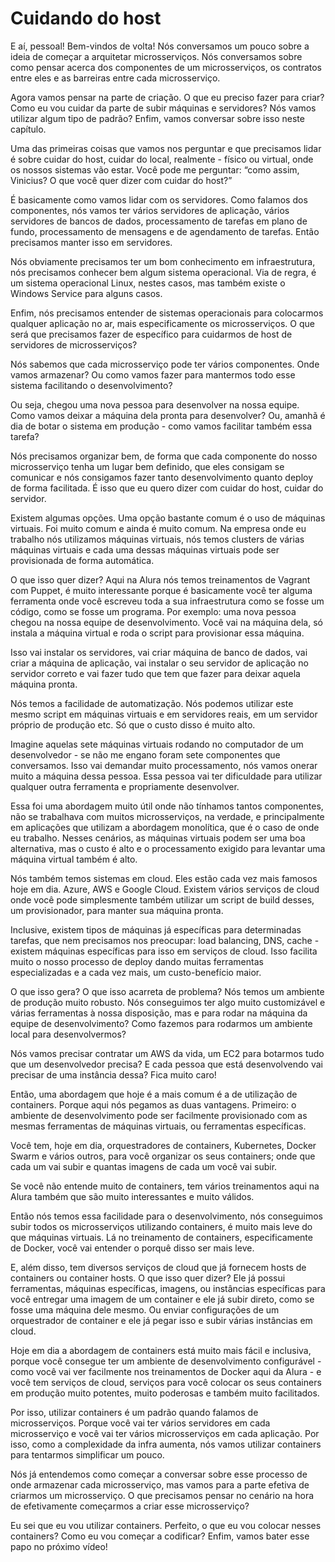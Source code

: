 # Cuidando do host
E aí, pessoal! Bem-vindos de volta! Nós conversamos um pouco sobre a ideia de começar a arquitetar microsserviços. Nós conversamos sobre como pensar acerca dos componentes de um microsserviços, os contratos entre eles e as barreiras entre cada microsserviço.

Agora vamos pensar na parte de criação. O que eu preciso fazer para criar? Como eu vou cuidar da parte de subir máquinas e servidores? Nós vamos utilizar algum tipo de padrão? Enfim, vamos conversar sobre isso neste capítulo.

Uma das primeiras coisas que vamos nos perguntar e que precisamos lidar é sobre cuidar do host, cuidar do local, realmente - físico ou virtual, onde os nossos sistemas vão estar. Você pode me perguntar: “como assim, Vinicius? O que você quer dizer com cuidar do host?”

É basicamente como vamos lidar com os servidores. Como falamos dos componentes, nós vamos ter vários servidores de aplicação, vários servidores de bancos de dados, processamento de tarefas em plano de fundo, processamento de mensagens e de agendamento de tarefas. Então precisamos manter isso em servidores.

Nós obviamente precisamos ter um bom conhecimento em infraestrutura, nós precisamos conhecer bem algum sistema operacional. Via de regra, é um sistema operacional Linux, nestes casos, mas também existe o Windows Service para alguns casos.

Enfim, nós precisamos entender de sistemas operacionais para colocarmos qualquer aplicação no ar, mais especificamente os microsserviços. O que será que precisamos fazer de específico para cuidarmos de host de servidores de microsserviços?

Nós sabemos que cada microsserviço pode ter vários componentes. Onde vamos armazenar? Ou como vamos fazer para mantermos todo esse sistema facilitando o desenvolvimento?

Ou seja, chegou uma nova pessoa para desenvolver na nossa equipe. Como vamos deixar a máquina dela pronta para desenvolver? Ou, amanhã é dia de botar o sistema em produção - como vamos facilitar também essa tarefa?

Nós precisamos organizar bem, de forma que cada componente do nosso microsserviço tenha um lugar bem definido, que eles consigam se comunicar e nós consigamos fazer tanto desenvolvimento quanto deploy de forma facilitada. É isso que eu quero dizer com cuidar do host, cuidar do servidor.

Existem algumas opções. Uma opção bastante comum é o uso de máquinas virtuais. Foi muito comum e ainda é muito comum. Na empresa onde eu trabalho nós utilizamos máquinas virtuais, nós temos clusters de várias máquinas virtuais e cada uma dessas máquinas virtuais pode ser provisionada de forma automática.

O que isso quer dizer? Aqui na Alura nós temos treinamentos de Vagrant com Puppet, é muito interessante porque é basicamente você ter alguma ferramenta onde você escreveu toda a sua infraestrutura como se fosse um código, como se fosse um programa. Por exemplo: uma nova pessoa chegou na nossa equipe de desenvolvimento. Você vai na máquina dela, só instala a máquina virtual e roda o script para provisionar essa máquina.

Isso vai instalar os servidores, vai criar máquina de banco de dados, vai criar a máquina de aplicação, vai instalar o seu servidor de aplicação no servidor correto e vai fazer tudo que tem que fazer para deixar aquela máquina pronta.

Nós temos a facilidade de automatização. Nós podemos utilizar este mesmo script em máquinas virtuais e em servidores reais, em um servidor próprio de produção etc. Só que o custo disso é muito alto.

Imagine aquelas sete máquinas virtuais rodando no computador de um desenvolvedor - se não me engano foram sete componentes que conversamos. Isso vai demandar muito processamento, nós vamos onerar muito a máquina dessa pessoa. Essa pessoa vai ter dificuldade para utilizar qualquer outra ferramenta e propriamente desenvolver.

Essa foi uma abordagem muito útil onde não tínhamos tantos componentes, não se trabalhava com muitos microsserviços, na verdade, e principalmente em aplicações que utilizam a abordagem monolítica, que é o caso de onde eu trabalho. Nesses cenários, as máquinas virtuais podem ser uma boa alternativa, mas o custo é alto e o processamento exigido para levantar uma máquina virtual também é alto.

Nós também temos sistemas em cloud. Eles estão cada vez mais famosos hoje em dia. Azure, AWS e Google Cloud. Existem vários serviços de cloud onde você pode simplesmente também utilizar um script de build desses, um provisionador, para manter sua máquina pronta.

Inclusive, existem tipos de máquinas já específicas para determinadas tarefas, que nem precisamos nos preocupar: load balancing, DNS, cache - existem máquinas específicas para isso em serviços de cloud. Isso facilita muito o nosso processo de deploy dando muitas ferramentas especializadas e a cada vez mais, um custo-benefício maior.

O que isso gera? O que isso acarreta de problema? Nós temos um ambiente de produção muito robusto. Nós conseguimos ter algo muito customizável e várias ferramentas à nossa disposição, mas e para rodar na máquina da equipe de desenvolvimento? Como fazemos para rodarmos um ambiente local para desenvolvermos?

Nós vamos precisar contratar um AWS da vida, um EC2 para botarmos tudo que um desenvolvedor precisa? E cada pessoa que está desenvolvendo vai precisar de uma instância dessa? Fica muito caro!

Então, uma abordagem que hoje é a mais comum é a de utilização de containers. Porque aqui nós pegamos as duas vantagens. Primeiro: o ambiente de desenvolvimento pode ser facilmente provisionado com as mesmas ferramentas de máquinas virtuais, ou ferramentas específicas.

Você tem, hoje em dia, orquestradores de containers, Kubernetes, Docker Swarm e vários outros, para você organizar os seus containers; onde que cada um vai subir e quantas imagens de cada um você vai subir.

Se você não entende muito de containers, tem vários treinamentos aqui na Alura também que são muito interessantes e muito válidos.

Então nós temos essa facilidade para o desenvolvimento, nós conseguimos subir todos os microsserviços utilizando containers, é muito mais leve do que máquinas virtuais. Lá no treinamento de containers, especificamente de Docker, você vai entender o porquê disso ser mais leve.

E, além disso, tem diversos serviços de cloud que já fornecem hosts de containers ou container hosts. O que isso quer dizer? Ele já possui ferramentas, máquinas específicas, imagens, ou instâncias específicas para você entregar uma imagem de um container e ele já subir direto, como se fosse uma máquina dele mesmo. Ou enviar configurações de um orquestrador de container e ele já pegar isso e subir várias instâncias em cloud.

Hoje em dia a abordagem de containers está muito mais fácil e inclusiva, porque você consegue ter um ambiente de desenvolvimento configurável - como você vai ver facilmente nos treinamentos de Docker aqui da Alura - e você tem serviços de cloud, serviços para você colocar os seus containers em produção muito potentes, muito poderosas e também muito facilitados.

Por isso, utilizar containers é um padrão quando falamos de microsserviços. Porque você vai ter vários servidores em cada microsserviço e você vai ter vários microsserviços em cada aplicação. Por isso, como a complexidade da infra aumenta, nós vamos utilizar containers para tentarmos simplificar um pouco.

Nós já entendemos como começar a conversar sobre esse processo de onde armazenar cada microsserviço, mas vamos para a parte efetiva de criarmos um microsserviço. O que precisamos pensar no cenário na hora de efetivamente começarmos a criar esse microsserviço?

Eu sei que eu vou utilizar containers. Perfeito, o que eu vou colocar nesses containers? Como eu vou começar a codificar? Enfim, vamos bater esse papo no próximo vídeo!